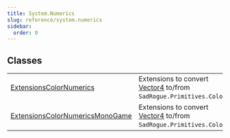 ```yaml
---
title: System.Numerics
slug: reference/system.numerics
sidebar:
  order: 0
---
```

## Classes

| | |
| --- | --- |
| [ExtensionsColorNumerics](../system.numerics.extensionscolornumerics/) | Extensions to convert [Vector4](https://learn.microsoft.com/dotnet/api/system.numerics.vector4/) to/from `SadRogue.Primitives.Color`. |
| [ExtensionsColorNumericsMonoGame](../system.numerics.extensionscolornumericsmonogame/) | Extensions to convert [Vector4](https://learn.microsoft.com/dotnet/api/system.numerics.vector4/) to/from `SadRogue.Primitives.Color`. |